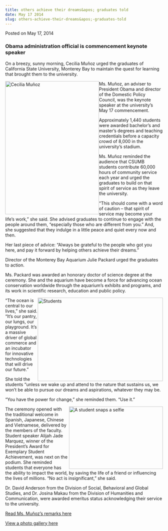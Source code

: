 ```yaml
---
title: others achieve their dreams&apos; graduates told
date: May 17 2014
slug: others-achieve-their-dreams&apos;-graduates-told
---
```


 



<span class="date">Posted on May 17, 2014    </span>
<h3>Obama administration official is commencement keynote
speaker</h3>
<p>On a breezy, sunny morning, Cecilia Mu&#xF1;oz urged the graduates of
California State University, Monterey Bay to maintain the quest for
learning that brought them to the university.</p>
<p><img alt="Cecilia Mu&#xF1;oz" src="https://news.csumb.edu/sites/default/files/65/attachments/news/images/cecilia_munoz_smile.jpg" style="width:300px; height:426px; float:left">Ms. Mu&#xF1;oz, an
adviser to President Obama and director of the Domestic Policy
Council, was the keynote speaker at the university&#x2019;s May 17
commencement.</img></p>
<p>Approximately 1,440 students were awarded bachelor&#x2019;s and
master&#x2019;s degrees and teaching credentials before a capacity crowd
of 8,000 in the university&#x2019;s stadium.</p>
<p>Ms. Mu&#xF1;oz reminded the audience that CSUMB students contribute
60,000 hours of community service each year and urged the graduates
to build on that spirit of service as they leave the
university.</p>
<p>&#x201C;This should come with a word of caution &#x2013; that spirit of
service may become your life&#x2019;s work,&#x201D; she said. She advised
graduates to continue to engage with the people around them,
&#x201C;especially those who are different from you.&#x201D; And, she suggested
that they indulge in a little peace and quiet every now and
then.</p>
<p>Her last piece of advice: &#x201C;Always be grateful to the people who
got you here, and pay it forward by helping others achieve their
dreams.&#x201D;</p>
<p>Director of the Monterey Bay Aquarium Julie Packard urged the
graduates to action.</p>
<p>Ms. Packard was awarded an honorary doctor of science degree at
the ceremony. She and the aquarium have become a force for
advancing ocean conservation worldwide through the aquarium&#x2019;s
exhibits and programs, and its work in scientific research,
education and public policy.</p>
<p><img alt="Students" src="https://news.csumb.edu/sites/default/files/65/attachments/news/images/red.jpg" style="width:400px; height:267px; float:right">&#x201C;The ocean is
central to our lives,&#x201D; she said. &#x201C;It&#x2019;s our pantry, our lungs, our
playground. It&#x2019;s a massive driver of global commerce and an
incubator for innovative technologies that will drive our
future.&#x201D;</img></p>
<p>She told the students &#x201C;unless we wake up and attend to the
nature that sustains us, we won&#x2019;t be able to pursue our dreams and
aspirations, whatever they may be.</p>
<p>&#x201C;You have the power for change,&#x201D; she reminded them. &#x201C;Use
it.&#x201D;</p>
<p><img alt="A student snaps a selfie" src="https://news.csumb.edu/sites/default/files/65/attachments/news/images/selfie.jpg" style="width:300px; height:200px; float:right">The ceremony
opened with the traditional welcome in Spanish, Japanese, Chinese
and Vietnamese, delivered by the members of the faculty. Student
speaker Alijah Jade Marquez, winner of the President&#x2019;s Award for
Exemplary Student Achievement, was next on the podium. She reminded
students that everyone has the ability to impact the world, by
saving the life of a friend or influencing the lives of millions.
&#x201C;No act is insignificant,&#x201D; she said.</img></p>
<p>Dr. David Anderson from the Division of Social, Behavioral and
Global Studies, and Dr. Josina Makau from the Division of
Humanities and Communication, were awarded emeritus status
acknowledging their service to the university.</p>
<p><a href="commencement-remarks-cecilia-mun%CC%83oz.html" rel="nofollow">Read Ms. Mu&#xF1;oz&#x2019;s remarks here</a></p>
<p><a href="../../../../gallery/commencement-2014.html" rel="nofollow">View a photo gallery here</a></p>
<p>&#xA0;</p>
<p>&#xA0;</p>
<p>&#xA0;</p>





```
